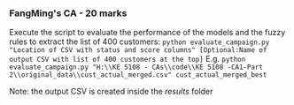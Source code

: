 ### FangMing's CA - 20 marks

Execute the script to evaluate the performance of the models and the fuzzy rules to extract the list of 400 customers:
`python evaluate_campaign.py "Location of CSV with status and score columns" [Optional:Name of output CSV with list of 400 customers at the top]`
E.g. `python evaluate_campaign.py "H:\\KE 5108 - CAs\\code\\KE 5108 -CA1-Part 2\\original_data\\cust_actual_merged.csv" cust_actual_merged_best`

Note: the output CSV is created inside the *results* folder
